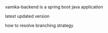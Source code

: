 vamika-backend is a spring boot java application

latest updated version


how to resolve branching strategy